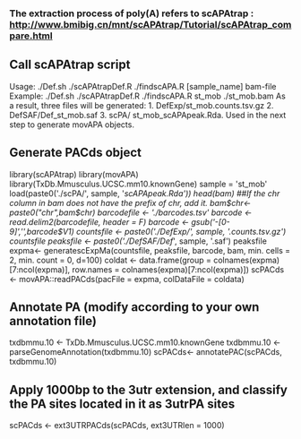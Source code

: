### The extraction process of poly(A) refers to scAPAtrap : http://www.bmibig.cn/mnt/scAPAtrap/Tutorial/scAPAtrap_compare.html
## Call scAPAtrap script
Usage: ./Def.sh ./scAPAtrapDef.R ./findscAPA.R [sample_name] bam-file
Example: ./Def.sh ./scAPAtrapDef.R ./findscAPA.R st_mob ./st_mob.bam
As a result, three files will be generated: 1. DefExp/st_mob.counts.tsv.gz 2. DefSAF/Def_st_mob.saf
3. scPA/ st_mob_scAPApeak.Rda. Used in the next step to generate movAPA objects.
## Generate PACds object
library(scAPAtrap)
library(movAPA)
library(TxDb.Mmusculus.UCSC.mm10.knownGene)
sample = 'st_mob'
load(paste0('./scPA/', sample, '_scAPApeak.Rda'))
head(bam)
##If the chr column in bam does not have the prefix of chr, add it.
bam$chr<-paste0("chr",bam$chr)
barcodefile <- './barcodes.tsv'
barcode <- read.delim2(barcodefile, header = F)
barcode <- gsub('-[0-9]','',barcode$V1)
countsfile <- paste0('./DefExp/', sample, '.counts.tsv.gz')
countsfile
peaksfile <- paste0('./DefSAF/Def_', sample, '.saf')
peaksfile
expma<- generatescExpMa(countsfile, peaksfile, barcode, bam, min. cells = 2, min. count = 0, d=100)
coldat <- data.frame(group = colnames(expma)[7:ncol(expma)], row.names = colnames(expma)[7:ncol(expma)])
scPACds <- movAPA::readPACds(pacFile = expma, colDataFile = coldata)
## Annotate PA (modify according to your own annotation file)
txdbmmu.10 <- TxDb.Mmusculus.UCSC.mm10.knownGene
txdbmmu.10 <- parseGenomeAnnotation(txdbmmu.10)
scPACds<- annotatePAC(scPACds, txdbmmu.10)
## Apply 1000bp to the 3utr extension, and classify the PA sites located in it as 3utrPA sites
scPACds <- ext3UTRPACds(scPACds, ext3UTRlen = 1000)
